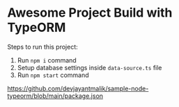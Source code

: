# Awesome Project Build with TypeORM

Steps to run this project:

1. Run `npm i` command
2. Setup database settings inside `data-source.ts` file
3. Run `npm start` command

https://github.com/devjayantmalik/sample-node-typeorm/blob/main/package.json